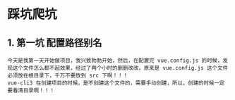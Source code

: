 # 踩坑爬坑

## 1. 第一坑 配置路径别名

    今天是我第一天开始做项目，我兴致勃勃开始，然后，在配置完 vue.config.js 的时候，发现这个文件怎么都不起效果，经过了两个小时的删删改改，原来是 vue.config.js 这个文件必须放在根目录下，千万不要放到 src 下啊！！！
    vue-cli3 在创建项目的时候，是不创建这个文件的，需要手动创建，所以，创建的时候一定要看清目录啊！！！
